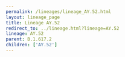 ```yaml
---
permalink: /lineages/lineage_AY.52.html
layout: lineage_page
title: Lineage AY.52
redirect_to: ../lineage.html?lineage=AY.52
lineage: AY.52
parent: B.1.617.2
children: ['AY.52']
---
```

